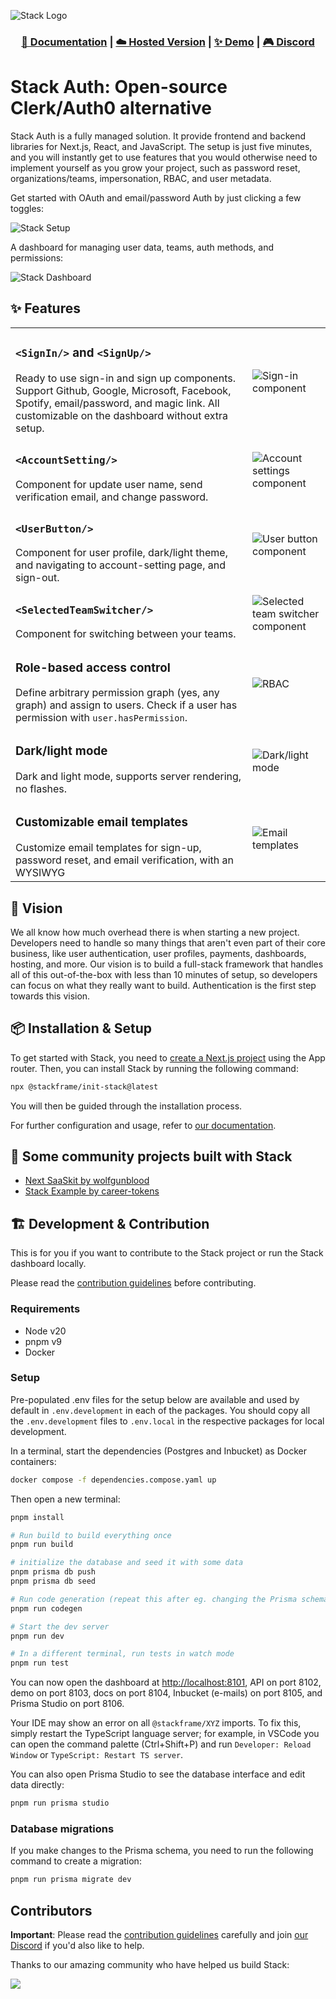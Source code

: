 ![Stack Logo](/assets/logo.png)

<h3 align="center">
  <a href="https://docs.stack-auth.com">📘 Documentation</a>
  | <a href="https://stack-auth.com/">☁️ Hosted Version</a>
  | <a href="https://demo.stack-auth.com/">✨ Demo</a>
  | <a href="https://discord.stack-auth.com">🎮 Discord</a>
</h4>

# Stack Auth: Open-source Clerk/Auth0 alternative

Stack Auth is a fully managed solution. It provide frontend and backend libraries for Next.js, React, and JavaScript. The setup is just five minutes, and you will instantly get to use features that you would otherwise need to implement yourself as you grow your project, such as password reset, organizations/teams, impersonation, RBAC, and user metadata.

Get started with OAuth and email/password Auth by just clicking a few toggles:

![Stack Setup](/assets/create-project.gif)

A dashboard for managing user data, teams, auth methods, and permissions:

![Stack Dashboard](/assets/dashboard.png)

## ✨ Features

<!-- - Composable React components & hooks
- OAuth (Google, Facebook, GitHub, etc.)
- Magic link and email password authentication (with email verification and password reset)
- Easy to set up with proxied providers (no need to sign up and create OAuth endpoints yourself on all the providers)
- User management & analytics
- Teams & permissions
- User-associated metadata with client-/server-specific permissions
- Out-of-the-box dark/light mode support
- Fully customizable UI, or build your own UI with our functions like `signInWithOAuth`
- **100% open-source!** -->

| | |
|-|-|
| <h3>`<SignIn/>` and `<SignUp/>` </h3> Ready to use sign-in and sign up components. Support Github, Google, Microsoft, Facebook, Spotify, email/password, and magic link. All customizable on the dashboard without extra setup. | ![Sign-in component](/assets/sign-in.png) |
| <h3>`<AccountSetting/>`</h3> Component for update user name, send verification email, and change password. | ![Account settings component](/assets/account-settings.png) |
| <h3>`<UserButton/>`</h3> Component for user profile, dark/light theme, and navigating to account-setting page, and sign-out. | ![User button component](/assets/user-button.png) |
| <h3>`<SelectedTeamSwitcher/>`</h3> Component for switching between your teams. | ![Selected team switcher component](/assets/team-switcher.png) |
| <h3>Role-based access control</h3> Define arbitrary permission graph (yes, any graph) and assign to users. Check if a user has permission with `user.hasPermission`. | ![RBAC](/assets/permissions.png) |
| <h3>Dark/light mode</h3> Dark and light mode, supports server rendering, no flashes. | ![Dark/light mode](/assets/dark-light-mode.png) |
| <h3>Customizable email templates</h3> Customize email templates for sign-up, password reset, and email verification, with an WYSIWYG | ![Email templates](/assets/email-templates.png) |

## 🔭 Vision

We all know how much overhead there is when starting a new project. Developers need to handle so many things that aren't even part of their core business, like user authentication, user profiles, payments, dashboards, hosting, and more. Our vision is to build a full-stack framework that handles all of this out-of-the-box with less than 10 minutes of setup, so developers can focus on what they really want to build. Authentication is the first step towards this vision.

## 📦 Installation & Setup

To get started with Stack, you need to [create a Next.js project](https://nextjs.org/docs/getting-started/installation) using the App router. Then, you can install Stack by running the following command:

```bash
npx @stackframe/init-stack@latest
```

You will then be guided through the installation process.

For further configuration and usage, refer to [our documentation](https://docs.stack-auth.com).

## 🌱 Some community projects built with Stack

- [Next SaaSkit by wolfgunblood](https://github.com/wolfgunblood/nextjs-saaskit)
- [Stack Example by career-tokens](https://github.com/career-tokens/StackYCAuth)

## 🏗️ Development & Contribution

This is for you if you want to contribute to the Stack project or run the Stack dashboard locally.

Please read the [contribution guidelines](CONTRIBUTING.md) before contributing.

### Requirements

- Node v20
- pnpm v9
- Docker

### Setup

Pre-populated .env files for the setup below are available and used by default in `.env.development` in each of the packages. You should copy all the `.env.development` files to `.env.local` in the respective packages for local development.

In a terminal, start the dependencies (Postgres and Inbucket) as Docker containers:

```sh
docker compose -f dependencies.compose.yaml up
```

Then open a new terminal:

```sh
pnpm install

# Run build to build everything once
pnpm run build

# initialize the database and seed it with some data
pnpm prisma db push
pnpm prisma db seed

# Run code generation (repeat this after eg. changing the Prisma schema). This is part of the build script, but faster
pnpm run codegen

# Start the dev server
pnpm run dev

# In a different terminal, run tests in watch mode
pnpm run test
```

You can now open the dashboard at [http://localhost:8101](http://localhost:8101), API on port 8102, demo on port 8103, docs on port 8104, Inbucket (e-mails) on port 8105, and Prisma Studio on port 8106.

Your IDE may show an error on all `@stackframe/XYZ` imports. To fix this, simply restart the TypeScript language server; for example, in VSCode you can open the command palette (Ctrl+Shift+P) and run `Developer: Reload Window` or `TypeScript: Restart TS server`.

You can also open Prisma Studio to see the database interface and edit data directly:

```sh
pnpm run prisma studio
```

### Database migrations

If you make changes to the Prisma schema, you need to run the following command to create a migration:

```sh
pnpm run prisma migrate dev
```

## Contributors

**Important**: Please read the [contribution guidelines](CONTRIBUTING.md) carefully and join [our Discord](https://discord.stack-auth.com) if you'd also like to help.

Thanks to our amazing community who have helped us build Stack:

<a href="https://github.com/stack-auth/stack/graphs/contributors">
  <img src="https://api.dev.stack-auth.com/api/v1/contributors" />
</a>
